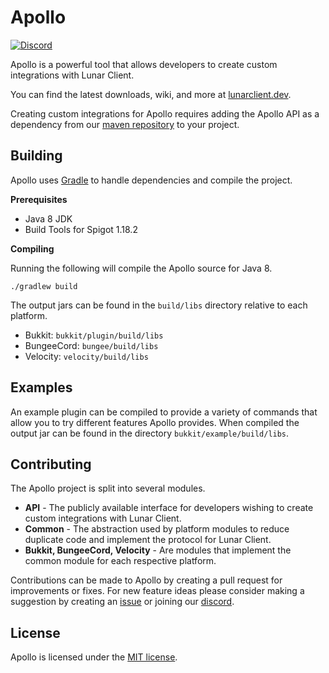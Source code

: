 # Apollo
[![Discord](https://img.shields.io/discord/1080556677004271666?logo=discord&label=discord)](https://discord.gg/3T9Atyb6pf)

Apollo is a powerful tool that allows developers to create custom integrations with Lunar Client.

You can find the latest downloads, wiki, and more at [lunarclient.dev](https://lunarclient.dev/apollo/introduction).

Creating custom integrations for Apollo requires adding the Apollo API as a dependency from our [maven repository](https://lunarclient.dev/maven-repository) 
to your project.

## Building

Apollo uses [Gradle](https://gradle.org/) to handle dependencies and compile the project.

**Prerequisites**

- Java 8 JDK
- Build Tools for Spigot 1.18.2

**Compiling**

Running the following will compile the Apollo source for Java 8.

```shell
./gradlew build
```
The output jars can be found in the `build/libs` directory relative to each platform.

- Bukkit: `bukkit/plugin/build/libs`
- BungeeCord: `bungee/build/libs`
- Velocity: `velocity/build/libs`

## Examples

An example plugin can be compiled to provide a variety of commands that allow you to try different features Apollo provides.
When compiled the output jar can be found in the directory `bukkit/example/build/libs`.

## Contributing

The Apollo project is split into several modules.

- **API** - The publicly available interface for developers wishing to create custom integrations with Lunar Client.
- **Common** - The abstraction used by platform modules to reduce duplicate code and implement the protocol for Lunar Client.
- **Bukkit, BungeeCord, Velocity** - Are modules that implement the common module for each respective platform.

Contributions can be made to Apollo by creating a pull request for improvements or fixes. For new feature ideas please consider making a 
suggestion by creating an [issue](https://github.com/LunarClient/Apollo/issues) or joining our [discord](https://discord.gg/3T9Atyb6pf).

## License

Apollo is licensed under the [MIT license](https://github.com/LunarClient/Apollo/blob/master/license.txt).
